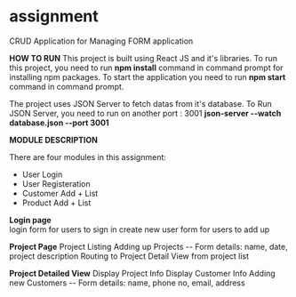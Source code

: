 # assignment
CRUD Application for Managing FORM application

**HOW TO RUN**
This project is built using React JS and it's libraries.
 To run this project, you need to run **npm install** command in command prompt for installing npm packages.
 To start the application you need to run **npm start** command in command prompt.

The project uses JSON Server to fetch datas from it's database. 
To Run JSON Server, you need to run on another port : 3001 
**json-server --watch database.json --port 3001**

**MODULE DESCRIPTION**

There are four modules in this assignment:
* User Login
* User Registeration
* Customer Add + List
* Product Add + List

**Login page**    
login form for users to sign in
create new user form for users to add up

**Project Page**
Project Listing
Adding up Projects -- Form details: name, date, project description
Routing to Project Detail View from project list

**Project Detailed View**
Display Project Info
Display Customer Info
Adding  new Customers -- Form details: name, phone no, email, address


